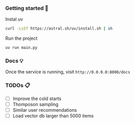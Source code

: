 ### Getting started 🚀

Instal uv

```bash
curl -LsSf https://astral.sh/uv/install.sh | sh
```

Run the project
```bash
uv run main.py
```
### Docs 💡

Once the service is running, visit `http://0.0.0.0:8000/docs`

### TODOs 📋

- [ ] Improve the cold starts
- [ ] Thomposon sampling
- [ ] Similar user recommendations
- [ ] Load vector db larger than 5000 items
